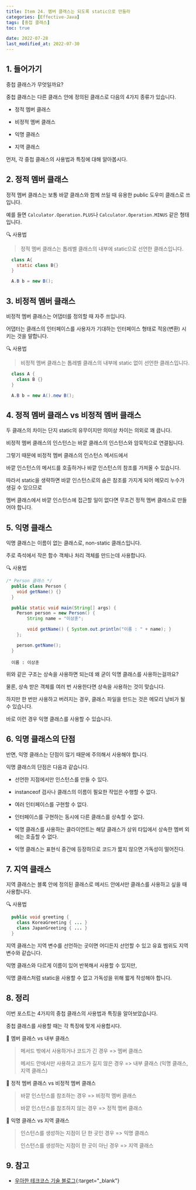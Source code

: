 ```yaml
---
title: Item 24. 멤버 클래스는 되도록 static으로 만들라
categories: [Effective-Java]
tags: [중첩 클래스]
toc: true

date: 2022-07-28
last_modified_at: 2022-07-30
---
```


## 1. 들어가기

중첩 클래스가 무엇일까요?

중첩 클래스는 다른 클래스 안에 정의된 클래스로 다음의 4가지 종류가 있습니다.

* 정적 멤버 클래스

* 비정적 멤버 클래스

* 익명 클래스

* 지역 클래스

먼저, 각 중첩 클래스의 사용법과 특징에 대해 알아봅시다.

## 2. 정적 멤버 클래스

정적 멤버 클래스는 보통 바깥 클래스와 함께 쓰일 때 유용한 public 도우미 클래스로 쓰입니다.

예를 들면 ```Calculator.Operation.PLUS```나 ```Calculator.Operation.MINUS``` 같은 형태입니다.

🔍 사용법

> 정적 멤버 클래스는 톱레벨 클래스의 내부에 static으로 선언한 클래스입니다.

```java
  class A{
    static class B{}
  }
```

```java
  A.B b = new B();
```

## 3. 비정적 멤버 클래스

비정적 멤버 클래스는 어댑터를 정의할 때 자주 쓰입니다.

어댑터는 클래스의 인터페이스를 사용자가 기대하는 인터페이스 형태로 적응(변환) 시키는 것을 말합니다.

🔍 사용법

> 비정적 멤버 클래스는 톱레벨 클래스의 내부에 static 없이 선언한 클래스입니다.

```java
  class A {
    class B {}
  }
```

```java
  A.B b = new A().new B();
```

## 4. 정적 멤버 클래스 vs 비정적 멤버 클래스

두 클래스의 차이는 단지 static의 유무이지만 의미상 차이는 의외로 꽤 큽니다.

비정적 멤버 클래스의 인스턴스는 바깥 클래스의 인스턴스와 암묵적으로 연결됩니다.

그렇기 때문에 비정적 멤버 클래스의 인스턴스 메서드에서

바깥 인스턴스의 메서드를 호출하거나 바깥 인스턴스의 참조를 가져올 수 있습니다.

따라서 static을 생략하면 바깥 인스턴스로의 숨은 참조를 가지게 되어 메모리 누수가 생길 수 있으므로

멤버 클래스에서 바깥 인스턴스에 접근할 일이 없다면 무조건 정적 멤버 클래스로 만들어야 합니다.

## 5. 익명 클래스

익명 클래스는 이름이 없는 클래스로, non-static 클래스입니다.

주로 즉석에서 작은 함수 객체나 처리 객체를 만드는데 사용합니다.

🔍 사용법

```java
/* Person 클래스 */
  public class Person {
    void getName() {}
  }
```

```java
  public static void main(String[] args) {
    Person person = new Person() {
        String name = "이상훈";

        void getName() { System.out.println("이름 : " + name); }
    };

    person.getName();
  }
```

```
  이름 : 이상훈
```

위와 같은 구조는 상속을 사용하면 되는데 왜 굳이 익명 클래스를 사용하는걸까요?

물론, 상속 받은 객체를 여러 번 사용한다면 상속을 사용하는 것이 맞습니다.

하지만 한 번만 사용하고 버려지는 경우, 클래스 파일을 만드는 것은 메모리 낭비가 될 수 있습니다.

바로 이런 경우 익명 클래스를 사용할 수 있습니다.

## 6. 익명 클래스의 단점

반면, 익명 클래스는 단점이 많기 때문에 주의해서 사용해야 합니다.

익명 클래스의 단점은 다음과 같습니다.

* 선언한 지점에서만 인스턴스를 만들 수 있다.

* instanceof 검사나 클래스의 이름이 필요한 작업은 수행할 수 없다.

* 여러 인터페이스를 구현할 수 없다.

* 인터페이스를 구현하는 동시에 다른 클래스를 상속할 수 없다.

* 익명 클래스를 사용하는 클라이언트는 해당 클래스가 상위 타입에서 상속한 멤버 외에는 호출할 수 없다.

* 익명 클래스는 표현식 중간에 등장하므로 코드가 짧지 않으면 가독성이 떨어진다.

## 7. 지역 클래스

지역 클래스는 블록 안에 정의된 클래스로 메서드 안에서만 클래스를 사용하고 싶을 때 사용합니다.

🔍 사용법

```java
  public void greeting {
    class KoreaGreeting { ... }
    class JapanGreeting { ... }
  }
```

지역 클래스는 지역 변수를 선언하는 곳이면 어디든지 선언할 수 있고 유효 범위도 지역 변수와 같습니다.

익명 클래스와 다르게 이름이 있어 반복해서 사용할 수 있지만,

익명 클래스처럼 static을 사용할 수 없고 가독성을 위해 짧게 작성해야 합니다.

## 8. 정리

이번 포스트는 4가지의 중첩 클래스의 사용법과 특징을 알아보았습니다.

중첩 클래스를 사용할 때는 각 특징에 맞게 사용합시다.

🎯 멤버 클래스 vs 내부 클래스

> 메서드 밖에서 사용하거나 코드가 긴 경우 => 멤버 클래스
>
> 메서드 안에서만 사용하고 코드가 길지 않은 경우 => 내부 클래스 (익명 클래스, 지역 클래스)

🎯 정적 멤버 클래스 vs 비정적 멤버 클래스

> 바깥 인스턴스를 참조하는 경우 => 비정적 멤버 클래스
>
> 바깥 인스턴스를 참조하지 않는 경우 => 정적 멤버 클래스

🎯 익명 클래스 vs 지역 클래스

> 인스턴스를 생성하는 지점이 단 한 곳인 경우 => 익명 클래스
>
> 인스턴스를 생성하는 지점이 한 곳이 아닌 경우 => 지역 클래스

## 9. 참고

* [우아한 테크코스 기술 블로그](https://tecoble.techcourse.co.kr/post/2020-11-05-nested-class/){:target="_blank"}